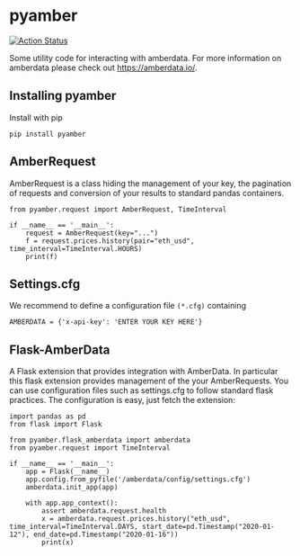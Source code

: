 # pyamber
[![Action Status](https://github.com/tschm/amberdata/workflows/CI/badge.svg)](https://github.com/tschm/amberdata/actions/)

Some utility code for interacting with amberdata. For more information on amberdata please check out
https://amberdata.io/.

## Installing pyamber
Install with pip
```
pip install pyamber
```

## AmberRequest
AmberRequest is a class hiding the management of your key, the pagination of requests and conversion of your results to standard pandas containers.

```
from pyamber.request import AmberRequest, TimeInterval

if __name__ == '__main__':
    request = AmberRequest(key="...")
    f = request.prices.history(pair="eth_usd", time_interval=TimeInterval.HOURS)
    print(f)

```

## Settings.cfg
We recommend to define a configuration file `(*.cfg)` containing
```
AMBERDATA = {'x-api-key': 'ENTER YOUR KEY HERE'}
```

## Flask-AmberData
A Flask extension that provides integration with AmberData. In particular this flask extension provides
management of the your AmberRequests. You can use configuration files such as settings.cfg to follow standard flask practices.
The configuration is easy, just fetch the extension:
```
import pandas as pd
from flask import Flask

from pyamber.flask_amberdata import amberdata
from pyamber.request import TimeInterval

if __name__ == '__main__':
    app = Flask(__name__)
    app.config.from_pyfile('/amberdata/config/settings.cfg')
    amberdata.init_app(app)

    with app.app_context():
        assert amberdata.request.health
        x = amberdata.request.prices.history("eth_usd", time_interval=TimeInterval.DAYS, start_date=pd.Timestamp("2020-01-12"), end_date=pd.Timestamp("2020-01-16"))
        print(x)
```





